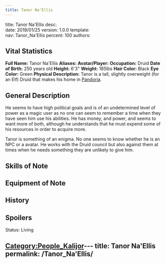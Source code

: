 ```yaml
---
title: Tanor Na'Ellis
---
```


title:		Tanor Na'Ellis
desc:		
date:		2019/01/25
version:	1.0.0
template:	
nav:		Tanor_Na'Ellis
percent:	100
authors:	
## Vital Statistics

**Full Name:** Tanor Na'Ellis
**Aliases:**
**Avatar/Player:**
**Occupation:** Druid
**Date of Birth:** 250 years old
**Height:** 6'3"
**Weight:** 185lbs
**Hair Color:** Black
**Eye Color:** Green
**Physical Description:** Tanor is a tall, slightly overweight (for an
Elf) Druid that makes his home in [Pandoria](Pandoria "wikilink").

## General Description

He seems to have high political goals and is of an undetermined level of
power as a magic user as no one can seem to remember a time when they
have seen him use his abilities. He has money, and power, and seems to
want more of both, although he understands that he must expend some of
his resources in order to acquire more.

Tanor is something of an enigma. No one seems to know whether he is an
NPC or a avatar. He works with the Druid council but also against them
at times when he needs something they are unlikely to give him.

## Skills of Note

## Equipment of Note

## History

## Spoilers

<spoiler text="Status">Status: Living</spoiler>

[Category:People_Kalijor](Category:People_Kalijor "wikilink")---
title: Tanor Na'Ellis
permalink: /Tanor_Na'Ellis/
---

